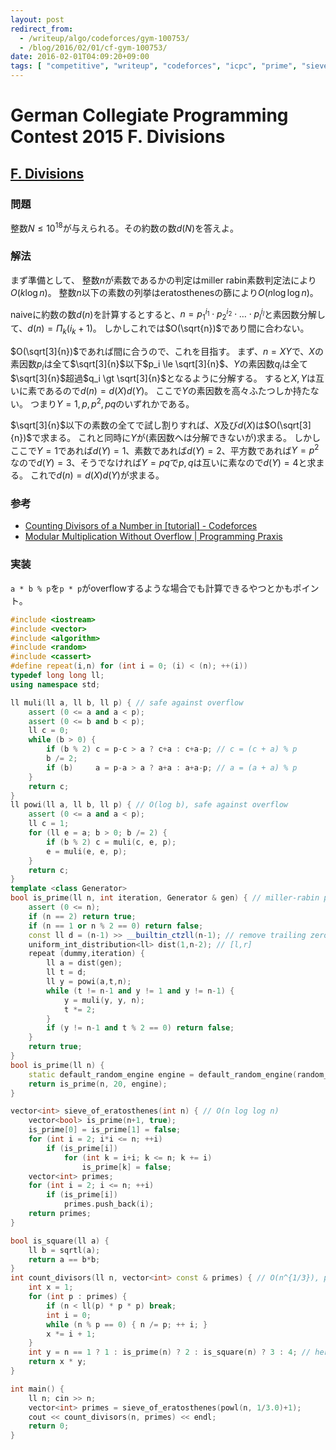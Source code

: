 ```yaml
---
layout: post
redirect_from:
  - /writeup/algo/codeforces/gym-100753/
  - /blog/2016/02/01/cf-gym-100753/
date: 2016-02-01T04:09:20+09:00
tags: [ "competitive", "writeup", "codeforces", "icpc", "prime", "sieve-of-eratosthenes", "divisors", "miller-rabin" ]
---
```


# German Collegiate Programming Contest 2015 F. Divisions

## [F. Divisions](http://codeforces.com/gym/100753/attachments)

### 問題

整数$N \le 10^{18}$が与えられる。その約数の数$d(N)$を答えよ。

### 解法

まず準備として、
整数$n$が素数であるかの判定はmiller rabin素数判定法により$O(k \log n)$。
整数$n$以下の素数の列挙はeratosthenesの篩により$O(n \log \log n)$。

naiveに約数の数$d(n)$を計算するとすると、$n = {p_1}^{i_1} \cdot {p_2}^{i_2} \cdot \dots \cdot {p_l}^{i_l}$と素因数分解して、$d(n) = \Pi_k (i_k + 1)$。
しかしこれでは$O(\sqrt{n})$であり間に合わない。

$O(\sqrt[3]{n})$であれば間に合うので、これを目指す。
まず、$n = XY$で、$X$の素因数$p_i$は全て$\sqrt[3]{n}$以下$p_i \le \sqrt[3]{n}$、$Y$の素因数$q_i$は全て$\sqrt[3]{n}$超過$q_i \gt \sqrt[3]{n}$となるように分解する。
すると$X,Y$は互いに素であるので$d(n) = d(X)d(Y)$。
ここで$Y$の素因数を高々ふたつしか持たない。
つまり$Y = 1, p, p^2, pq$のいずれかである。

$\sqrt[3]{n}$以下の素数の全てで試し割りすれば、$X$及び$d(X)$は$O(\sqrt[3]{n})$で求まる。
これと同時に$Y$が(素因数へは分解できないが)求まる。
しかしここで$Y = 1$であれば$d(Y) = 1$、素数であれば$d(Y) = 2$、平方数であれば$Y = p^2$なので$d(Y) = 3$、そうでなければ$Y = pq$で$p,q$は互いに素なので$d(Y) = 4$と求まる。
これで$d(n) = d(X)d(Y)$が求まる。

### 参考

-   [Counting Divisors of a Number in  [tutorial] - Codeforces](http://codeforces.com/blog/entry/22317)
-   [Modular Multiplication Without Overflow \| Programming Praxis](http://programmingpraxis.com/2013/05/28/modular-multiplication-without-overflow/)

### 実装

`a * b % p`を`p * p`がoverflowするような場合でも計算できるやつとかもポイント。

``` c++
#include <iostream>
#include <vector>
#include <algorithm>
#include <random>
#include <cassert>
#define repeat(i,n) for (int i = 0; (i) < (n); ++(i))
typedef long long ll;
using namespace std;

ll muli(ll a, ll b, ll p) { // safe against overflow
    assert (0 <= a and a < p);
    assert (0 <= b and b < p);
    ll c = 0;
    while (b > 0) {
        if (b % 2) c = p-c > a ? c+a : c+a-p; // c = (c + a) % p
        b /= 2;
        if (b)     a = p-a > a ? a+a : a+a-p; // a = (a + a) % p
    }
    return c;
}
ll powi(ll a, ll b, ll p) { // O(log b), safe against overflow
    assert (0 <= a and a < p);
    ll c = 1;
    for (ll e = a; b > 0; b /= 2) {
        if (b % 2) c = muli(c, e, p);
        e = muli(e, e, p);
    }
    return c;
}
template <class Generator>
bool is_prime(ll n, int iteration, Generator & gen) { // miller-rabin primality test, O(k log n)
    assert (0 <= n);
    if (n == 2) return true;
    if (n == 1 or n % 2 == 0) return false;
    const ll d = (n-1) >> __builtin_ctzll(n-1); // remove trailing zeros
    uniform_int_distribution<ll> dist(1,n-2); // [l,r]
    repeat (dummy,iteration) {
        ll a = dist(gen);
        ll t = d;
        ll y = powi(a,t,n);
        while (t != n-1 and y != 1 and y != n-1) {
            y = muli(y, y, n);
            t *= 2;
        }
        if (y != n-1 and t % 2 == 0) return false;
    }
    return true;
}
bool is_prime(ll n) {
    static default_random_engine engine = default_random_engine(random_device()());
    return is_prime(n, 20, engine);
}

vector<int> sieve_of_eratosthenes(int n) { // O(n log log n)
    vector<bool> is_prime(n+1, true);
    is_prime[0] = is_prime[1] = false;
    for (int i = 2; i*i <= n; ++i)
        if (is_prime[i])
            for (int k = i+i; k <= n; k += i)
                is_prime[k] = false;
    vector<int> primes;
    for (int i = 2; i <= n; ++i)
        if (is_prime[i])
            primes.push_back(i);
    return primes;
}

bool is_square(ll a) {
    ll b = sqrtl(a);
    return a == b*b;
}
int count_divisors(ll n, vector<int> const & primes) { // O(n^{1/3}), primes is in [2,n^{1/3}] inclusive
    int x = 1;
    for (int p : primes) {
        if (n < ll(p) * p * p) break;
        int i = 0;
        while (n % p == 0) { n /= p; ++ i; }
        x *= i + 1;
    }
    int y = n == 1 ? 1 : is_prime(n) ? 2 : is_square(n) ? 3 : 4; // here, n = 1, p, p^2 or pq
    return x * y;
}

int main() {
    ll n; cin >> n;
    vector<int> primes = sieve_of_eratosthenes(powl(n, 1/3.0)+1);
    cout << count_divisors(n, primes) << endl;
    return 0;
}
```
